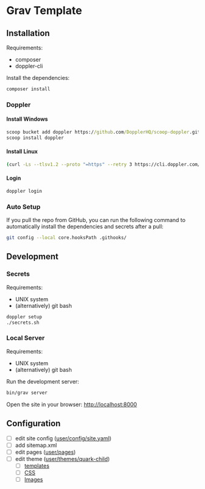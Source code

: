 # Grav Template

## Installation

Requirements:

- composer
- doppler-cli

Install the dependencies:

```sh
composer install
```

### Doppler

#### Install Windows

```cmd
scoop bucket add doppler https://github.com/DopplerHQ/scoop-doppler.git
scoop install doppler
```

#### Install Linux

```sh
(curl -Ls --tlsv1.2 --proto "=https" --retry 3 https://cli.doppler.com/install.sh || wget -t 3 -qO- https://cli.doppler.com/install.sh) | sudo sh
```

#### Login

```sh
doppler login
```

### Auto Setup

If you pull the repo from GitHub, you can run the following command to automatically install the dependencies and secrets after a pull:

```sh
git config --local core.hooksPath .githooks/
```

## Development

### Secrets

Requirements:

- UNIX system
- (alternatively) git bash

```sh
doppler setup
./secrets.sh
```

### Local Server

Requirements:

- UNIX system
- (alternatively) git bash

Run the development server:

```sh
bin/grav server
```

Open the site in your browser: <http://localhost:8000>

## Configuration

- [ ] edit site config ([user/config/site.yaml](user/config/site.yaml))
- [ ] add sitemap.xml
- [ ] edit pages ([user/pages](user/pages))
- [ ] edit theme ([user/themes/quark-child](user/themes/quark-child))
  - [ ] [templates](user/themes/quark-child/templates)
  - [ ] [CSS](user/themes/quark-child/css)
  - [ ] [Images](user/themes/quark-child/images)
